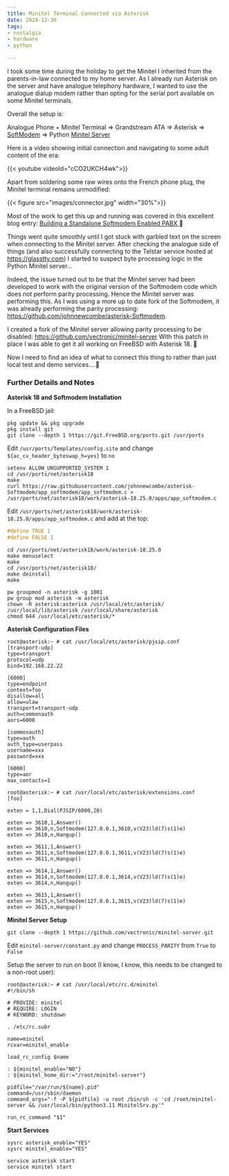 ```yaml
---
title: Minitel Terminal Connected via Asterisk
date: 2024-12-30
tags: 
- nostalgia
- hardware
- python

---
```


I took some time during the holiday to get the Minitel I inherited from the parents-in-law connected to my home server.
As I already run Asterisk on the server and have analogue telephony hardware, I wanted to use the analogue dialup modem 
 rather than opting for the serial port available on some Minitel terminals.

Overall the setup is:

Analogue Phone + Minitel Terminal => Grandstream ATA => Asterisk => [SoftModem](https://github.com/johnnewcombe/asterisk-Softmodem) => Python [Minitel Server](https://github.com/BwanaFr/minitel-server)

Here is a video showing initial connection and navigating to some adult content of the era:

{{< youtube videoId="cCO2UKCH4wk">}}

<!--more-->

Apart from soldering some raw wires onto the French phone plug, the Minitel terminal remains unmodified:

{{< figure src="images/connector.jpg" width="30%">}}

Most of the work to get this up and running was covered in this excellent blog entry: [Building a Standalone Softmodem Enabled PABX
](https://glasstty.com/building-a-standalone-softmodem-enabled-pabx/) 🙏

Things went quite smoothly until I got stuck with garbled text on the screen when connecting to the Minitel server. After checking
the analogue side of things (and also successfully connecting to the Telstar service hosted at https://glasstty.com) I started to suspect
byte processing logic in the Python Minitel server... 

Indeed, the issue turned out to be that the Minitel server had been developed to work with the original version of the Softmodem code which does not perform
parity processing. Hence the Minitel server was performing this. As I was using a more up to date fork of the Softmodem, it was already performing the parity processing: https://github.com/johnnewcombe/asterisk-Softmodem. 

I created a fork of the Minitel server allowing parity processing to be disabled: https://github.com/vectronic/minitel-server
With this patch in place I was able to get it all working on FreeBSD with Asterisk 18. 🥳

Now I need to find an idea of what to connect this thing to rather than just local test and demo services....🤔

### Further Details and Notes

**Asterisk 18 and Softmodem Installation**

In a FreeBSD jail:

```shell
pkg update && pkg upgrade
pkg install git
git clone --depth 1 https://git.FreeBSD.org/ports.git /usr/ports
```

Edit `/usr/ports/Templates/config.site` and change `${ac_cv_header_byteswap_h=yes}` to `no`

```shell
setenv ALLOW_UNSUPPORTED_SYSTEM 1
cd /usr/ports/net/asterisk18
make
curl https://raw.githubusercontent.com/johnnewcombe/asterisk-Softmodem/app_softmodem/app_softmodem.c > /usr/ports/net/asterisk18/work/asterisk-18.25.0/apps/app_softmodem.c
```

Edit `/usr/ports/net/asterisk18/work/asterisk-18.25.0/apps/app_softmodem.c` and add at the top:

```c
#define TRUE 1
#define FALSE 1
```

```shell
cd /usr/ports/net/asterisk18/work/asterisk-18.25.0
make menuselect
make 
cd /usr/ports/net/asterisk18/
make deinstall 
make

pw groupmod -n asterisk -g 1001
pw group mod asterisk -m asterisk
chown -R asterisk:asterisk /usr/local/etc/asterisk/ /usr/local/lib/asterisk /usr/local/share/asterisk
chmod 644 /usr/local/etc/asterisk/*
```

**Asterisk Configuration Files**

```shell
root@asterisk:~ # cat /usr/local/etc/asterisk/pjsip.conf
[transport-udp]
type=transport
protocol=udp
bind=192.168.22.22

[6000]
type=endpoint
context=foo
disallow=all
allow=ulaw
transport=transport-udp
auth=commonauth
aors=6000

[commonauth]
type=auth
auth_type=userpass
username=xxx
password=xxx

[6000]
type=aor
max_contacts=1
```

```shell
root@asterisk:~ # cat /usr/local/etc/asterisk/extensions.conf
[foo]

exten = 1,1,Dial(PJSIP/6000,20)

exten => 3610,1,Answer()
exten => 3610,n,Softmodem(127.0.0.1,3610,v(V23)ld(7)s(1)e)
exten => 3610,n,Hangup()

exten => 3611,1,Answer()
exten => 3611,n,Softmodem(127.0.0.1,3611,v(V23)ld(7)s(1)e)
exten => 3611,n,Hangup()

exten => 3614,1,Answer()
exten => 3614,n,Softmodem(127.0.0.1,3614,v(V23)ld(7)s(1)e)
exten => 3614,n,Hangup()

exten => 3615,1,Answer()
exten => 3615,n,Softmodem(127.0.0.1,3615,v(V23)ld(7)s(1)e)
exten => 3615,n,Hangup()
```

**Minitel Server Setup**

```shell
git clone --depth 1 https://github.com/vectronic/minitel-server.git
```

Edit `minitel-server/constant.py` and change `PROCESS_PARITY` from `True` to `False`

Setup the server to run on boot (I know, I know, this needs to be changed to a non-root user):

```shell
root@asterisk:~ # cat /usr/local/etc/rc.d/minitel
#!/bin/sh

# PROVIDE: minitel
# REQUIRE: LOGIN
# KEYWORD: shutdown

. /etc/rc.subr

name=minitel
rcvar=minitel_enable

load_rc_config $name

: ${minitel_enable="NO"}
: ${minitel_home_dir:="/root/minitel-server"}

pidfile="/var/run/${name}.pid"
command=/usr/sbin/daemon
command_args="-f -P ${pidfile} -u root /bin/sh -c 'cd /root/minitel-server && /usr/local/bin/python3.11 MinitelSrv.py'"

run_rc_command "$1"
```

**Start Services**

```shell
sysrc asterisk_enable="YES"
sysrc minitel_enable="YES"

service asterisk start
service minitel start
```
 
